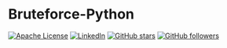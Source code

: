 # Bruteforce-Python
 
 
[![Apache License][license-shield]][license-url]
[![LinkedIn][linkedin-shield]][linkedin-url]  <a href="https://github.com/AdityaBhalsod/Bruteforce-Python/"><img alt="GitHub stars" src="https://img.shields.io/github/stars/AdityaBhalsod/Bruteforce-Python?style=social"></a> <a href="https://github.com/AdityaBhalsod/Bruteforce-Python/"><img alt="GitHub followers" src="https://img.shields.io/github/followers/AdityaBhalsod?color=Black&label=Follow&style=social"></a>
 
 














[license-shield]: https://img.shields.io/github/license/AdityaBhalsod/Bruteforce-Python.svg?style=flat&logo=apache
[license-url]: https://github.com/AdityaBhalsod/Bruteforce-Python/blob/master/LICENSE
[linkedin-shield]: https://img.shields.io/badge/-LinkedIn-black.svg?style=flat&logo=linkedin&colorB=555
[linkedin-url]: https://linkedin.com/in/AdityaBhalsod/





